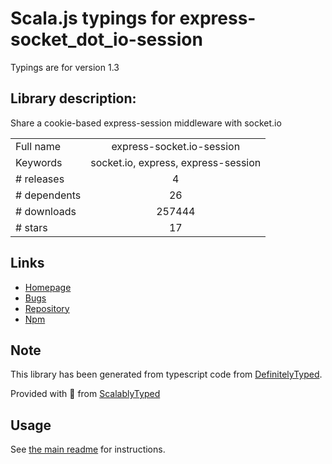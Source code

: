
# Scala.js typings for express-socket_dot_io-session

Typings are for version 1.3

## Library description:
Share a cookie-based express-session middleware with socket.io

|                    |                 |
| ------------------ | :-------------: |
| Full name          | express-socket.io-session |
| Keywords           | socket.io, express, express-session |
| # releases         | 4 |
| # dependents       | 26 |
| # downloads        | 257444 |
| # stars            | 17 |

## Links
- [Homepage](https://github.com/oskosk/express-socket.io-session#readme)
- [Bugs](https://github.com/oskosk/express-socket.io-session)
- [Repository](https://github.com/oskosk/express-socket.io-session)
- [Npm](https://www.npmjs.com/package/express-socket.io-session)
    


## Note
This library has been generated from typescript code from [DefinitelyTyped](https://definitelytyped.org).

Provided with :purple_heart: from [ScalablyTyped](https://github.com/oyvindberg/ScalablyTyped)

## Usage
See [the main readme](../../readme.md) for instructions.


